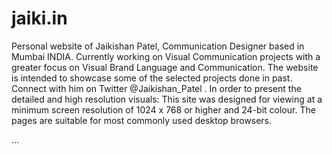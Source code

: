 # jaiki.in
Personal website of Jaikishan Patel, Communication Designer based in Mumbai INDIA. Currently working on Visual Communication projects with a greater focus on Visual Brand Language and Communication. The website is intended to showcase some of the selected projects done in past. Connect with him on Twitter @Jaikishan_Patel . In order to present the detailed and high resolution visuals: This site was designed for viewing at a minimum screen resolution of 1024 x 768 or higher and 24-bit colour. The pages are suitable for most commonly used desktop browsers.

...
